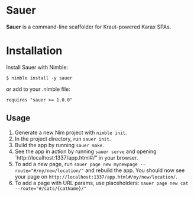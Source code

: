 # Sauer

**Sauer** is a command-line scaffolder for Kraut-powered Karax SPAs.


# Installation

Install Sauer with Nimble:

```
$ nimble install -y sauer
```

or add to your .nimble file:

```
requires "sauer >= 1.0.0"
```


## Usage

1. Generate a new Nim project with `nimble init`.
2. In the project directory, run `sauer init`.
3. Build the app by running `sauer make`.
4. See the app in action by running `sauer serve` and opening `http://localhost:1337/app.html#/" in your browser.
5. To add a new page, run `sauer page new mynewpage --route="#/my/new/location/"` and rebuild the app. You should now see your page on `http://localhost:1337/app.html#/my/new/location/`.
6. To add a page with URL params, use placeholders: `sauer page new cat --route="#/cats/{catName}/"`

